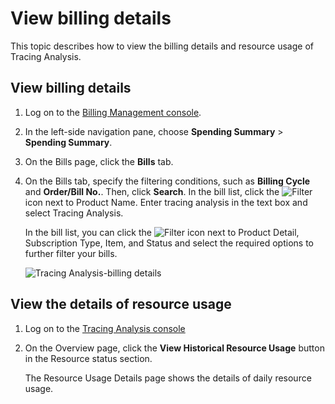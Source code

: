 # View billing details

This topic describes how to view the billing details and resource usage of Tracing Analysis.

## View billing details

1.  Log on to the [Billing Management console](https://usercenter2-intl.aliyun.com/).
2.  In the left-side navigation pane, choose **Spending Summary** \> **Spending Summary**.
3.  On the Bills page, click the **Bills** tab.
4.  On the Bills tab, specify the filtering conditions, such as **Billing Cycle** and **Order/Bill No.**. Then, click **Search**. In the bill list, click the ![Filter](https://static-aliyun-doc.oss-accelerate.aliyuncs.com/assets/img/en-US/2615828161/p241635.png) icon next to Product Name. Enter tracing analysis in the text box and select Tracing Analysis.

    In the bill list, you can click the ![Filter](https://static-aliyun-doc.oss-accelerate.aliyuncs.com/assets/img/en-US/2615828161/p241635.png) icon next to Product Detail, Subscription Type, Item, and Status and select the required options to further filter your bills.

    ![Tracing Analysis-billing details](https://static-aliyun-doc.oss-accelerate.aliyuncs.com/assets/img/en-US/6968270261/p252139.png)


## View the details of resource usage

1.  Log on to the [Tracing Analysis console](https://tracing-sg.console.aliyun.com/)
2.  On the Overview page, click the **View Historical Resource Usage** button in the Resource status section.

    The Resource Usage Details page shows the details of daily resource usage.


